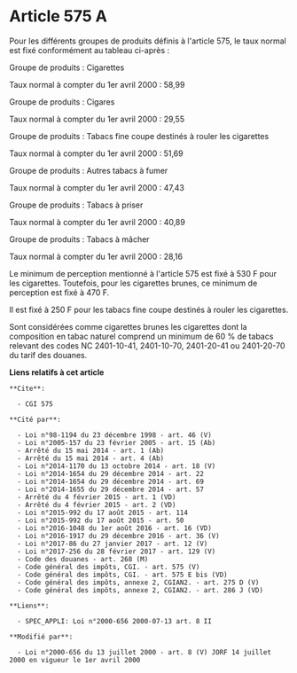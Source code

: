 # Article 575 A

Pour les différents groupes de produits définis à l'article 575, le taux normal est fixé conformément au tableau ci-après :

Groupe de produits : Cigarettes

Taux normal à compter du 1er avril 2000 : 58,99

Groupe de produits : Cigares

Taux normal à compter du 1er avril 2000 : 29,55

Groupe de produits : Tabacs fine coupe destinés à rouler les cigarettes

Taux normal à compter du 1er avril 2000 : 51,69

Groupe de produits : Autres tabacs à fumer

Taux normal à compter du 1er avril 2000 : 47,43

Groupe de produits : Tabacs à priser

Taux normal à compter du 1er avril 2000 : 40,89

Groupe de produits : Tabacs à mâcher

Taux normal à compter du 1er avril 2000 : 28,16

Le minimum de perception mentionné à l'article 575 est fixé à 530 F pour les cigarettes. Toutefois, pour les cigarettes
brunes, ce minimum de perception est fixé à 470 F.

Il est fixé à 250 F pour les tabacs fine coupe destinés à rouler les cigarettes.

Sont considérées comme cigarettes brunes les cigarettes dont la composition en tabac naturel comprend un minimum de 60 % de
tabacs relevant des codes NC 2401-10-41, 2401-10-70, 2401-20-41 ou 2401-20-70 du tarif des douanes.

**Liens relatifs à cet article**

	**Cite**:

	  - CGI 575

	**Cité par**:

	  - Loi n°98-1194 du 23 décembre 1998 - art. 46 (V)
	  - Loi n°2005-157 du 23 février 2005 - art. 15 (Ab)
	  - Arrêté du 15 mai 2014 - art. 1 (Ab)
	  - Arrêté du 15 mai 2014 - art. 4 (Ab)
	  - Loi n°2014-1170 du 13 octobre 2014 - art. 18 (V)
	  - Loi n°2014-1654 du 29 décembre 2014 - art. 22
	  - Loi n°2014-1654 du 29 décembre 2014 - art. 69
	  - Loi n°2014-1655 du 29 décembre 2014 - art. 57
	  - Arrêté du 4 février 2015 - art. 1 (VD)
	  - Arrêté du 4 février 2015 - art. 2 (VD)
	  - Loi n°2015-992 du 17 août 2015 - art. 114
	  - Loi n°2015-992 du 17 août 2015 - art. 50
	  - Loi n°2016-1048 du 1er août 2016 - art. 16 (VD)
	  - Loi n°2016-1917 du 29 décembre 2016 - art. 36 (V)
	  - Loi n°2017-86 du 27 janvier 2017 - art. 12 (V)
	  - Loi n°2017-256 du 28 février 2017 - art. 129 (V)
	  - Code des douanes - art. 268 (M)
	  - Code général des impôts, CGI. - art. 575 (V)
	  - Code général des impôts, CGI. - art. 575 E bis (VD)
	  - Code général des impôts, annexe 2, CGIAN2. - art. 275 D (V)
	  - Code général des impôts, annexe 2, CGIAN2. - art. 286 J (VD)

	**Liens**:

	  - SPEC_APPLI: Loi n°2000-656 2000-07-13 art. 8 II

	**Modifié par**:

	  - Loi n°2000-656 du 13 juillet 2000 - art. 8 (V) JORF 14 juillet 2000 en vigueur le 1er avril 2000

